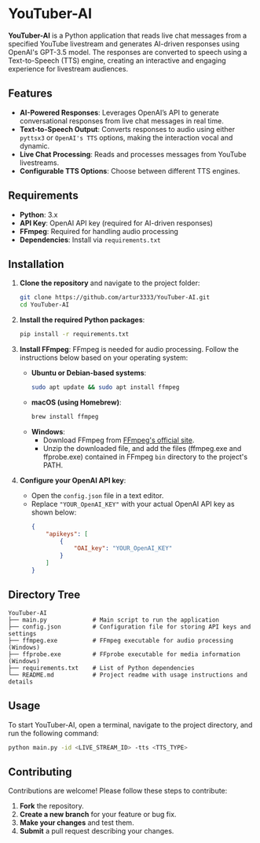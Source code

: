 # YouTuber-AI

**YouTuber-AI** is a Python application that reads live chat messages from a specified YouTube livestream and generates AI-driven responses using OpenAI's GPT-3.5 model. The responses are converted to speech using a Text-to-Speech (TTS) engine, creating an interactive and engaging experience for livestream audiences.

## Features
- **AI-Powered Responses**: Leverages OpenAI’s API to generate conversational responses from live chat messages in real time.
- **Text-to-Speech Output**: Converts responses to audio using either `pyttsx3` or `OpenAI's TTS` options, making the interaction vocal and dynamic.
- **Live Chat Processing**: Reads and processes messages from YouTube livestreams.
- **Configurable TTS Options**: Choose between different TTS engines.

## Requirements
- **Python**: 3.x
- **API Key**: OpenAI API key (required for AI-driven responses)
- **FFmpeg**: Required for handling audio processing
- **Dependencies**: Install via `requirements.txt`

## Installation

1. **Clone the repository** and navigate to the project folder:
    ```bash
    git clone https://github.com/artur3333/YouTuber-AI.git
    cd YouTuber-AI
    ```

2. **Install the required Python packages**:
    ```bash
    pip install -r requirements.txt
    ```

3. **Install FFmpeg**:
   FFmpeg is needed for audio processing. Follow the instructions below based on your operating system:

   - **Ubuntu or Debian-based systems**:
     ```bash
     sudo apt update && sudo apt install ffmpeg
     ```
   - **macOS (using Homebrew)**:
     ```bash
     brew install ffmpeg
     ```
   - **Windows**:
     - Download FFmpeg from [FFmpeg's official site](https://ffmpeg.org/download.html).
     - Unzip the downloaded file, and add the files (ffmpeg.exe and ffprobe.exe) contained in FFmpeg `bin` directory to the project's PATH. 

4. **Configure your OpenAI API key**:
    - Open the `config.json` file in a text editor.
    - Replace `"YOUR_OpenAI_KEY"` with your actual OpenAI API key as shown below:
      ```json
      {
          "apikeys": [
              {
                  "OAI_key": "YOUR_OpenAI_KEY"
              }
          ]
      }
      ```

## Directory Tree

```plaintext
YouTuber-AI
├── main.py             # Main script to run the application
├── config.json         # Configuration file for storing API keys and settings
├── ffmpeg.exe          # FFmpeg executable for audio processing (Windows)
├── ffprobe.exe         # FFprobe executable for media information (Windows)
├── requirements.txt    # List of Python dependencies
└── README.md           # Project readme with usage instructions and details
```

## Usage

To start YouTuber-AI, open a terminal, navigate to the project directory, and run the following command:

```bash
python main.py -id <LIVE_STREAM_ID> -tts <TTS_TYPE>
```

## Contributing

Contributions are welcome! Please follow these steps to contribute:

1. **Fork** the repository.
2. **Create a new branch** for your feature or bug fix.
3. **Make your changes** and test them.
4. **Submit** a pull request describing your changes.
